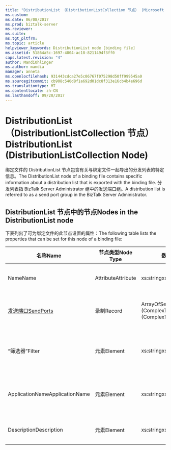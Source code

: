 ```yaml
---
title: "DistributionList （DistributionListCollection 节点） |Microsoft 文档"
ms.custom: 
ms.date: 06/08/2017
ms.prod: biztalk-server
ms.reviewer: 
ms.suite: 
ms.tgt_pltfrm: 
ms.topic: article
helpviewer_keywords: DistributionList node [binding file]
ms.assetid: 51864a5c-1697-4804-ac18-8211494f3ff0
caps.latest.revision: "4"
author: MandiOhlinger
ms.author: mandia
manager: anneta
ms.openlocfilehash: 931443cdca27e5c06767f075298d50ff999545a0
ms.sourcegitcommit: cb908c540d8f1a692d01dc8f313e16cb4b4e696d
ms.translationtype: MT
ms.contentlocale: zh-CN
ms.lasthandoff: 09/20/2017
---
```

# <a name="distributionlist-distributionlistcollection-node"></a><span data-ttu-id="a7426-102">DistributionList （DistributionListCollection 节点）</span><span class="sxs-lookup"><span data-stu-id="a7426-102">DistributionList (DistributionListCollection Node)</span></span>
<span data-ttu-id="a7426-103">绑定文件的 DistributionList 节点包含有关与绑定文件一起导出的分发列表的特定信息。</span><span class="sxs-lookup"><span data-stu-id="a7426-103">The DistributionList node of a binding file contains specific information about a distribution list that is exported with the binding file.</span></span> <span data-ttu-id="a7426-104">分发列表指 BizTalk Server Administrator 组中的发送端口组。</span><span class="sxs-lookup"><span data-stu-id="a7426-104">A distribution list is referred to as a send port group in the BizTalk Server Administrator.</span></span>  
  
## <a name="nodes-in-the-distributionlist-node"></a><span data-ttu-id="a7426-105">DistributionList 节点中的节点</span><span class="sxs-lookup"><span data-stu-id="a7426-105">Nodes in the DistributionList node</span></span>  
 <span data-ttu-id="a7426-106">下表列出了可为绑定文件的此节点设置的属性：</span><span class="sxs-lookup"><span data-stu-id="a7426-106">The following table lists the properties that can be set for this node of a binding file:</span></span>  
  
|<span data-ttu-id="a7426-107">**名称**</span><span class="sxs-lookup"><span data-stu-id="a7426-107">**Name**</span></span>|<span data-ttu-id="a7426-108">**节点类型**</span><span class="sxs-lookup"><span data-stu-id="a7426-108">**Node Type**</span></span>|<span data-ttu-id="a7426-109">**数据类型**</span><span class="sxs-lookup"><span data-stu-id="a7426-109">**Data Type**</span></span>|<span data-ttu-id="a7426-110">**Description**</span><span class="sxs-lookup"><span data-stu-id="a7426-110">**Description**</span></span>|<span data-ttu-id="a7426-111">**限制**</span><span class="sxs-lookup"><span data-stu-id="a7426-111">**Restrictions**</span></span>|<span data-ttu-id="a7426-112">**注释**</span><span class="sxs-lookup"><span data-stu-id="a7426-112">**Comments**</span></span>|  
|--------------|-------------------|-------------------|---------------------|----------------------|------------------|  
|<span data-ttu-id="a7426-113">Name</span><span class="sxs-lookup"><span data-stu-id="a7426-113">Name</span></span>|<span data-ttu-id="a7426-114">Attribute</span><span class="sxs-lookup"><span data-stu-id="a7426-114">Attribute</span></span>|<span data-ttu-id="a7426-115">xs:string</span><span class="sxs-lookup"><span data-stu-id="a7426-115">xs:string</span></span>|<span data-ttu-id="a7426-116">指定分发列表的名称。</span><span class="sxs-lookup"><span data-stu-id="a7426-116">Specifies the name of the distribution list.</span></span>|<span data-ttu-id="a7426-117">可选</span><span class="sxs-lookup"><span data-stu-id="a7426-117">Not required</span></span>|<span data-ttu-id="a7426-118">默认值：空</span><span class="sxs-lookup"><span data-stu-id="a7426-118">Default value: empty</span></span>|  
|[<span data-ttu-id="a7426-119">发送端口</span><span class="sxs-lookup"><span data-stu-id="a7426-119">SendPorts</span></span>](../core/sendports-distributionlist-node.md)|<span data-ttu-id="a7426-120">录制</span><span class="sxs-lookup"><span data-stu-id="a7426-120">Record</span></span>|<span data-ttu-id="a7426-121">ArrayOfSendPortRef (ComplexType)</span><span class="sxs-lookup"><span data-stu-id="a7426-121">ArrayOfSendPortRef (ComplexType)</span></span>|<span data-ttu-id="a7426-122">指定在分发列表中包括的一个或多个发送端口。</span><span class="sxs-lookup"><span data-stu-id="a7426-122">Specifies the send port or send ports included in the distribution list.</span></span>|<span data-ttu-id="a7426-123">可选</span><span class="sxs-lookup"><span data-stu-id="a7426-123">Not required</span></span>|<span data-ttu-id="a7426-124">默认值：无</span><span class="sxs-lookup"><span data-stu-id="a7426-124">Default value: none</span></span>|  
|<span data-ttu-id="a7426-125">“筛选器”</span><span class="sxs-lookup"><span data-stu-id="a7426-125">Filter</span></span>|<span data-ttu-id="a7426-126">元素</span><span class="sxs-lookup"><span data-stu-id="a7426-126">Element</span></span>|<span data-ttu-id="a7426-127">xs:string</span><span class="sxs-lookup"><span data-stu-id="a7426-127">xs:string</span></span>|<span data-ttu-id="a7426-128">指定此分发列表中使用的可选筛选器表达式的名称。</span><span class="sxs-lookup"><span data-stu-id="a7426-128">Specifies the name of the optional filter expression used on this distribution list.</span></span>|<span data-ttu-id="a7426-129">必需</span><span class="sxs-lookup"><span data-stu-id="a7426-129">Required</span></span>|<span data-ttu-id="a7426-130">默认值：空</span><span class="sxs-lookup"><span data-stu-id="a7426-130">Default value: empty</span></span>|  
|<span data-ttu-id="a7426-131">ApplicationName</span><span class="sxs-lookup"><span data-stu-id="a7426-131">ApplicationName</span></span>|<span data-ttu-id="a7426-132">元素</span><span class="sxs-lookup"><span data-stu-id="a7426-132">Element</span></span>|<span data-ttu-id="a7426-133">xs:string</span><span class="sxs-lookup"><span data-stu-id="a7426-133">xs:string</span></span>|<span data-ttu-id="a7426-134">指定分发列表与之关联的应用程序的名称。</span><span class="sxs-lookup"><span data-stu-id="a7426-134">Specifies the name of the application that the distribution list is associated with.</span></span>|<span data-ttu-id="a7426-135">必需</span><span class="sxs-lookup"><span data-stu-id="a7426-135">Required</span></span>|<span data-ttu-id="a7426-136">默认值：空</span><span class="sxs-lookup"><span data-stu-id="a7426-136">Default value: empty</span></span>|  
|<span data-ttu-id="a7426-137">Description</span><span class="sxs-lookup"><span data-stu-id="a7426-137">Description</span></span>|<span data-ttu-id="a7426-138">元素</span><span class="sxs-lookup"><span data-stu-id="a7426-138">Element</span></span>|<span data-ttu-id="a7426-139">xs:string</span><span class="sxs-lookup"><span data-stu-id="a7426-139">xs:string</span></span>|<span data-ttu-id="a7426-140">指定分发列表的说明。</span><span class="sxs-lookup"><span data-stu-id="a7426-140">Specifies a description for the distribution list.</span></span>|<span data-ttu-id="a7426-141">必需</span><span class="sxs-lookup"><span data-stu-id="a7426-141">Required</span></span>|<span data-ttu-id="a7426-142">默认值：空</span><span class="sxs-lookup"><span data-stu-id="a7426-142">Default value: empty</span></span>|